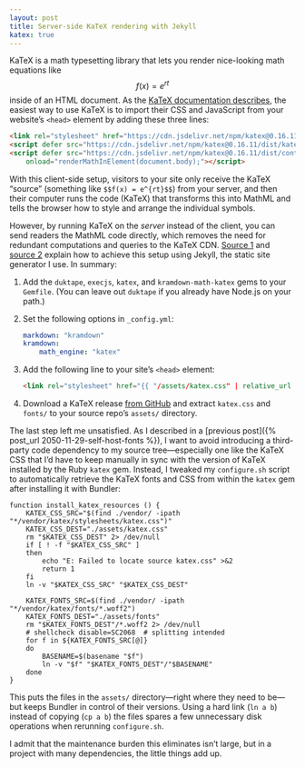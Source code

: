```yaml
---
layout: post
title: Server-side KaTeX rendering with Jekyll
katex: true
---
```


KaTeX is a math typesetting library that lets you render nice-looking math
equations like $$f(x) = e^{rt}$$ inside of an HTML document. As the [KaTeX
documentation describes](https://katex.org/docs/autorender), the easiest way to
use KaTeX is to import their CSS and JavaScript from your website’s `<head>`
element by adding these three lines:

```html
<link rel="stylesheet" href="https://cdn.jsdelivr.net/npm/katex@0.16.11/dist/katex.min.css" integrity="sha384-nB0miv6/jRmo5UMMR1wu3Gz6NLsoTkbqJghGIsx//Rlm+ZU03BU6SQNC66uf4l5+" crossorigin="anonymous">
<script defer src="https://cdn.jsdelivr.net/npm/katex@0.16.11/dist/katex.min.js" integrity="sha384-7zkQWkzuo3B5mTepMUcHkMB5jZaolc2xDwL6VFqjFALcbeS9Ggm/Yr2r3Dy4lfFg" crossorigin="anonymous"></script>
<script defer src="https://cdn.jsdelivr.net/npm/katex@0.16.11/dist/contrib/auto-render.min.js" integrity="sha384-43gviWU0YVjaDtb/GhzOouOXtZMP/7XUzwPTstBeZFe/+rCMvRwr4yROQP43s0Xk" crossorigin="anonymous"
    onload="renderMathInElement(document.body);"></script>
```

With this client-side setup, visitors to your site only receive the KaTeX
“source” (something like `$$f(x) = e^{rt}$$`) from your server, and then their
computer runs the code (KaTeX) that transforms this into MathML and tells the
browser how to style and arrange the individual symbols.

However, by running KaTeX on the *server* instead of the client, you can send
readers the MathML code directly, which removes the need for redundant
computations and queries to the KaTeX CDN. [Source
1](https://gendignoux.com/blog/2020/05/23/katex.html) and [source
2](https://www.xuningyang.com/blog/2021-01-11-katex-with-jekyll/) explain how to
achieve this setup using Jekyll, the static site generator I use. In summary:

 1. Add the `duktape`, `execjs`, `katex`, and `kramdown-math-katex` gems to your
    `Gemfile`. (You can leave out `duktape` if you already have Node.js on your
    path.)
 2. Set the following options in `_config.yml`:

    ```yml
    markdown: "kramdown"
    kramdown:
        math_engine: "katex"
    ```

 3. Add the following line to your site’s `<head>` element:

    ```html
    <link rel="stylesheet" href="{{ "/assets/katex.css" | relative_url }}">
    ```

 4. Download a KaTeX release [from
    GitHub](https://github.com/KaTeX/KaTeX/releases) and extract `katex.css` and
    `fonts/` to your source repo’s `assets/` directory.

The last step left me unsatisfied. As I described in a [previous post]({%
post_url 2050-11-29-self-host-fonts %}), I want to avoid introducing a
third-party code dependency to my source tree—especially one like the KaTeX CSS
that I’d have to keep manually in sync with the version of KaTeX installed by
the Ruby `katex` gem. Instead, I tweaked my `configure.sh` script to
automatically retrieve the KaTeX fonts and CSS from within the `katex` gem after
installing it with Bundler:

```shell
function install_katex_resources () {
    KATEX_CSS_SRC="$(find ./vendor/ -ipath "*/vendor/katex/stylesheets/katex.css")"
    KATEX_CSS_DEST="./assets/katex.css"
    rm "$KATEX_CSS_DEST" 2> /dev/null
    if [ ! -f "$KATEX_CSS_SRC" ]
    then
        echo "E: Failed to locate source katex.css" >&2
        return 1
    fi
    ln -v "$KATEX_CSS_SRC" "$KATEX_CSS_DEST"

    KATEX_FONTS_SRC=$(find ./vendor/ -ipath "*/vendor/katex/fonts/*.woff2")
    KATEX_FONTS_DEST="./assets/fonts"
    rm "$KATEX_FONTS_DEST"/*.woff2 2> /dev/null
    # shellcheck disable=SC2068  # splitting intended
    for f in ${KATEX_FONTS_SRC[@]}
    do
        BASENAME=$(basename "$f")
        ln -v "$f" "$KATEX_FONTS_DEST"/"$BASENAME"
    done
}
```

This puts the files in the `assets/` directory—right where they need to be—but
keeps Bundler in control of their versions. Using a hard link (`ln a b`) instead
of copying (`cp a b`) the files spares a few unnecessary disk operations when
rerunning `configure.sh`.

I admit that the maintenance burden this eliminates isn’t large, but in a
project with many dependencies, the little things add up.
